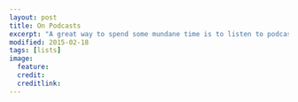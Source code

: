 ```yaml
---
layout: post
title: On Podcasts
excerpt: "A great way to spend some mundane time is to listen to podcasts. This is my listening list"
modified: 2015-02-18
tags: [lists]
image:
  feature: 
  credit: 
  creditlink: 
---
```


